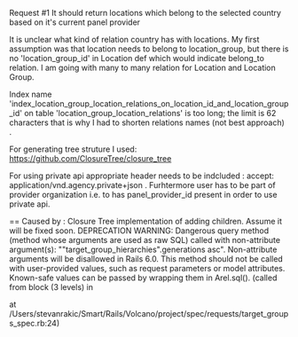 
Request #1
It should return locations which belong to the selected country based on it's current panel provider

It is unclear  what kind of relation country has with locations.
My first assumption was that location needs to belong to location_group, 
but there is no 'location_group_id' in Location def which would indicate belong_to relation.
I am going with many to many relation for Location and Location Group.

Index name 'index_location_group_location_relations_on_location_id_and_location_group_id' on table 'location_group_location_relations' is too long; the limit is 62 characters
that is why I had to shorten relations names (not best approach) .

For generating tree struture I used:
https://github.com/ClosureTree/closure_tree

For using private api appropriate header needs to be indcluded : accept: application/vnd.agency.private+json .
Furhtermore user has to be part of provider organization i.e. to has panel_provider_id present in order to use private api.

== Caused by : Closure Tree implementation of adding children. Assume it will be fixed soon. 
DEPRECATION WARNING: Dangerous query method (method whose arguments are used as raw SQL) called with non-attribute argument(s): "\"target_group_hierarchies\".generations asc". Non-attribute arguments will be disallowed in Rails 6.0. This method should not be called with user-provided values, such as request parameters or model attributes. Known-safe values can be passed by wrapping them in Arel.sql(). (called from block (3 levels) in <main> at /Users/stevanrakic/Smart/Rails/Volcano/project/spec/requests/target_groups_spec.rb:24)


